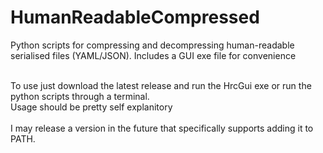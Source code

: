 # HumanReadableCompressed
Python scripts for compressing and decompressing human-readable serialised files (YAML/JSON). Includes a GUI exe file for convenience<br><br>

To use just download the latest release and run the HrcGui exe or run the python scripts through a terminal.<br>
Usage should be pretty self explanitory<br><br>
I may release a version in the future that specifically supports adding it to PATH.
